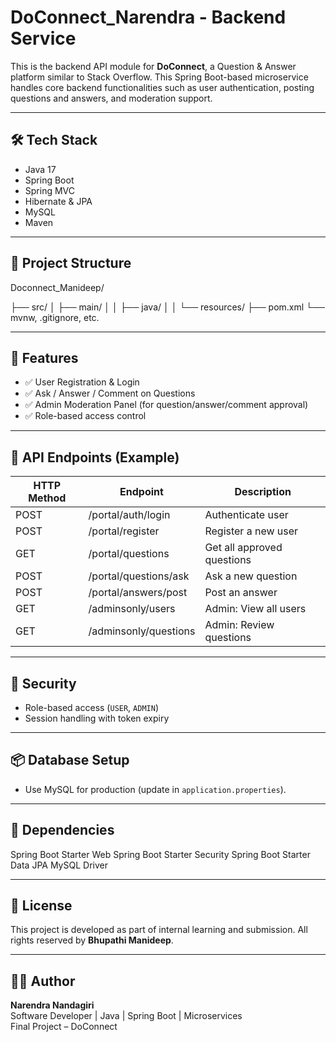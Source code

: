 
# DoConnect_Narendra - Backend Service

This is the backend API module for **DoConnect**, a Question & Answer platform similar to Stack Overflow. This Spring Boot-based microservice handles core backend functionalities such as user authentication, posting questions and answers, and moderation support.

---

## 🛠️ Tech Stack

- Java 17
- Spring Boot
- Spring MVC
- Hibernate & JPA
- MySQL
- Maven

---

## 📁 Project Structure

Doconnect_Manideep/

├── src/
│   ├── main/
│   │   ├── java/
│   │   └── resources/
├── pom.xml
└── mvnw, .gitignore, etc.

---

## 🚀 Features

- ✅ User Registration & Login
- ✅ Ask / Answer / Comment on Questions
- ✅ Admin Moderation Panel (for question/answer/comment approval)
- ✅ Role-based access control

---

## 🧪 API Endpoints (Example)

| HTTP Method | Endpoint                    | Description                  |
|-------------|-----------------------------|------------------------------|
| POST        | /portal/auth/login          | Authenticate user            |
| POST        | /portal/register            | Register a new user          |
| GET         | /portal/questions           | Get all approved questions   |
| POST        | /portal/questions/ask       | Ask a new question           |
| POST        | /portal/answers/post        | Post an answer               |
| GET         | /adminsonly/users           | Admin: View all users        |
| GET         | /adminsonly/questions       | Admin: Review questions      |

---


## 🔐 Security

- Role-based access (`USER`, `ADMIN`)
- Session handling with token expiry

---

## 📦 Database Setup

- Use MySQL for production (update in `application.properties`).

---

## 🧰 Dependencies

<dependencies>
  Spring Boot Starter Web
  Spring Boot Starter Security
  Spring Boot Starter Data JPA
  MySQL Driver 
</dependencies>

---

## 📄 License

This project is developed as part of internal learning and submission. All rights reserved by **Bhupathi Manideep**.

---

## 🙋‍♂️ Author

**Narendra Nandagiri**  
Software Developer | Java | Spring Boot | Microservices  
Final Project – DoConnect
